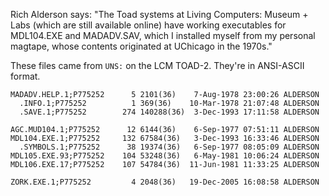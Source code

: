 Rich Alderson says: "The Toad systems at Living Computers: Museum + Labs
(which are still available online) have working executables for
MDL104.EXE and MADADV.SAV, which I installed myself from my personal
magtape, whose contents originated at UChicago in the 1970s."

These files came from `UNS:` on the LCM TOAD-2. They're in ANSI-ASCII
format.

```
MADADV.HELP.1;P775252      5 2101(36)    7-Aug-1978 23:00:26 ALDERSON  
  .INFO.1;P775252          1 369(36)    10-Mar-1978 21:07:48 ALDERSON  
  .SAVE.1;P775252        274 140288(36)  3-Dec-1993 17:11:58 ALDERSON  

AGC.MUD104.1;P775252      12 6144(36)    6-Sep-1977 07:51:11 ALDERSON  
MDL104.EXE.1;P775252     132 67584(36)   3-Dec-1993 16:33:46 ALDERSON  
  .SYMBOLS.1;P775252      38 19374(36)   6-Sep-1977 08:05:09 ALDERSON  
MDL105.EXE.93;P775252    104 53248(36)   6-May-1981 10:06:24 ALDERSON  
MDL106.EXE.17;P775252    107 54784(36)  11-Jun-1981 11:33:25 ALDERSON  

ZORK.EXE.1;P775252         4 2048(36)   19-Dec-2005 16:08:58 ALDERSON  
```
